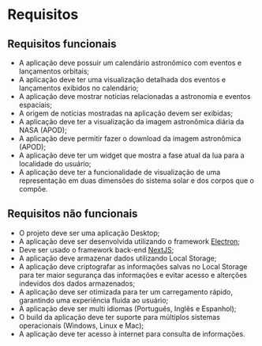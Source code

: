 # Requisitos

## Requisitos funcionais
- A aplicação deve possuir um calendário astronômico com eventos e lançamentos orbitais;
- A aplicação deve ter uma visualização detalhada dos eventos e lançamentos exibidos no calendário;
- A aplicação deve mostrar notícias relacionadas a astronomia e eventos espaciais;
- A origem de notícias mostradas na aplicação devem ser exibidas;
- A aplicação deve ter a visualização da imagem astronômica diária da NASA (APOD);
- A aplicação deve permitir fazer o download da imagem astronômica (APOD);
- A aplicação deve ter um widget que mostra a fase atual da lua para a localidade do usuário;
- A aplicação deve ter a funcionalidade de visualização de uma representação em duas dimensões do sistema solar e dos corpos que o compõe.

## Requisitos não funcionais
- O projeto deve ser uma aplicação Desktop;
- A aplicação deve ser desenvolvida utilizando o framework [Electron](https://www.electronjs.org/pt/);
- Deve ser usado o framework back-end [NextJS](https://nextjs.org/);
- A aplicação deve armazenar dados utilizando Local Storage;
- A aplicação deve criptografar as informações salvas no Local Storage para ter maior segurança das informações e evitar acesso e alterções indevidos dos dados armazenados;
- A aplicação deve ser otimizada para ter um carregamento rápido, garantindo uma experiência fluida ao usuário;
- A aplicação deve ser multi idiomas (Português, Inglês e Espanhol);
- O build da aplicação deve ter suporte para múltiplos sistemas operacionais (Windows, Linux e Mac);
- A aplicação deve ter acesso à internet para consulta de informações.
